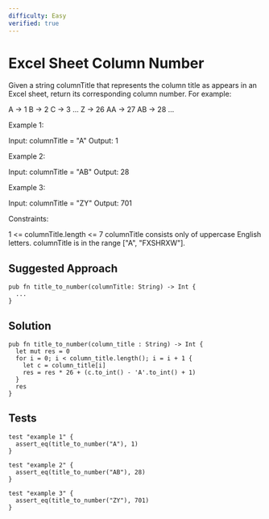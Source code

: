 ```yaml
---
difficulty: Easy
verified: true
---
```


# Excel Sheet Column Number

Given a string columnTitle that represents the column title as appears in an Excel sheet, return its corresponding column number.
For example:

A -> 1
B -> 2
C -> 3
...
Z -> 26
AA -> 27
AB -> 28
...

Example 1:

Input: columnTitle = "A"
Output: 1

Example 2:

Input: columnTitle = "AB"
Output: 28

Example 3:

Input: columnTitle = "ZY"
Output: 701

Constraints:

1 <= columnTitle.length <= 7
columnTitle consists only of uppercase English letters.
columnTitle is in the range ["A", "FXSHRXW"].

## Suggested Approach

```mbt nocheck
pub fn title_to_number(columnTitle: String) -> Int {
  ...
}
```

## Solution

```mbt
pub fn title_to_number(column_title : String) -> Int {
  let mut res = 0
  for i = 0; i < column_title.length(); i = i + 1 {
    let c = column_title[i]
    res = res * 26 + (c.to_int() - 'A'.to_int() + 1)
  }
  res
}
```

## Tests

```moonbit
test "example 1" {
  assert_eq(title_to_number("A"), 1)
}

test "example 2" {
  assert_eq(title_to_number("AB"), 28)
}

test "example 3" {
  assert_eq(title_to_number("ZY"), 701)
}
```

